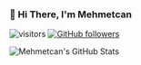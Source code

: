 ### 👋 Hi There, I'm Mehmetcan

![visitors](https://visitor-badge.laobi.icu/badge?page_id=mehmetcangulesci)
[![GitHub followers](https://img.shields.io/github/followers/mehmetcangulesci.svg?style=social&label=Follow)](https://github.com/mehmetcangulesci?tab=followers)

![Mehmetcan's GitHub Stats](https://github-readme-stats.vercel.app/api?username=mehmetcangulesci&hide=[%22issues%22,%22contribs%22]&show_icons=true&title_color=fff&icon_color=79ff97&text_color=9f9f9f&bg_color=151515)

